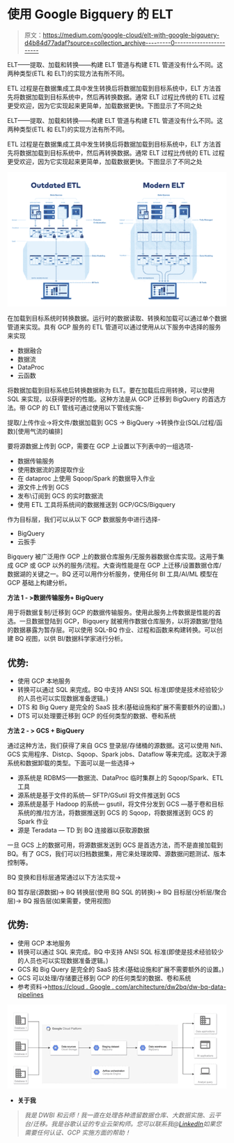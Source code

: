 # 使用 Google Bigquery 的 ELT

> 原文：<https://medium.com/google-cloud/elt-with-google-bigquery-d4b84d77adaf?source=collection_archive---------0----------------------->

ELT——提取、加载和转换——构建 ELT 管道与构建 ETL 管道没有什么不同。这两种类型(ETL 和 ELT)的实现方法有所不同。

ETL 过程是在数据集成工具中发生转换后将数据加载到目标系统中，ELT 方法首先将数据加载到目标系统中，然后再转换数据。通常 ELT 过程比传统的 ETL 过程更受欢迎，因为它实现起来更简单，加载数据更快。下图显示了不同之处

ELT——提取、加载和转换——构建 ELT 管道与构建 ETL 管道没有什么不同。这两种类型(ETL 和 ELT)的实现方法有所不同。

ETL 过程是在数据集成工具中发生转换后将数据加载到目标系统中，ELT 方法首先将数据加载到目标系统中，然后再转换数据。通常 ELT 过程比传统的 ETL 过程更受欢迎，因为它实现起来更简单，加载数据更快。下图显示了不同之处

![](img/3abb70b464dc2167f500f13c301a8495.png)

在加载到目标系统时转换数据。运行时的数据读取、转换和加载可以通过单个数据管道来实现。具有 GCP 服务的 ETL 管道可以通过使用从以下服务中选择的服务来实现

*   数据融合
*   数据流
*   DataProc
*   云函数

将数据加载到目标系统后转换数据称为 ELT。要在加载后应用转换，可以使用 SQL 来实现，以获得更好的性能。这种方法是从 GCP 迁移到 BigQuery 的首选方法。带 GCP 的 ELT 管线可通过使用以下管线实施-

提取/上传作业->将文件/数据加载到 GCS -> BigQuery ->转换作业(SQL/过程/函数)[使用气流的编排]

要将源数据上传到 GCP，需要在 GCP 上设置以下列表中的一组选项-

*   数据传输服务
*   使用数据流的源提取作业
*   在 dataproc 上使用 Sqoop/Spark 的数据导入作业
*   源文件上传到 GCS
*   发布\订阅到 GCS 的实时数据流
*   使用 ETL 工具将系统间的数据推送到 GCP/GCS/Bigquery

作为目标层，我们可以从以下 GCP 数据服务中进行选择-

*   BigQuery
*   云扳手

Bigquery 被广泛用作 GCP 上的数据仓库服务/无服务器数据仓库实现。这用于集成 GCP 或 GCP 以外的服务/流程。大查询性能是在 GCP 上迁移/设置数据仓库/数据湖的关键之一。BQ 还可以用作分析服务，使用任何 BI 工具/AI/ML 模型在 GCP 基础上构建分析。

**方法 1 - >数据传输服务+ BigQuery**

用于将数据复制/迁移到 GCP 的数据传输服务。使用此服务上传数据是性能的首选。一旦数据登陆到 GCP，Bigquery 就被用作数据仓库服务，以将源数据/登陆的数据暴露为暂存层。可以使用 SQL-BQ 作业、过程和函数来构建转换。可以创建 BQ 视图，以供 BI/数据科学家进行分析。

## 优势:

*   使用 GCP 本地服务
*   转换可以通过 SQL 来完成。BQ 中支持 ANSI SQL 标准(即使是技术经验较少的人员也可以实现数据准备逻辑。)
*   DTS 和 Big Query 是完全的 SaaS 技术(基础设施和扩展不需要额外的设置)。)
*   DTS 可以处理要迁移到 GCP 的任何类型的数据、卷和系统

**方法 2 - > GCS + BigQuery**

通过这种方法，我们获得了来自 GCS 登录层/存储桶的源数据。这可以使用 Nifi、GCS 实用程序、Distcp、Sqoop、Spark jobs、Dataflow 等来完成。这取决于源系统和数据卸载的类型。下面可以是一些选择→

*   源系统是 RDBMS——数据流、DataProc 临时集群上的 Sqoop/Spark、ETL 工具
*   源系统是基于文件的系统— SFTP/GSutil 将文件推送到 GCS
*   源系统是基于 Hadoop 的系统— gsutil，将文件分发到 GCS —基于卷和目标系统的推/拉方法，将数据推送到 GCS 的 Sqoop，将数据推送到 GCS 的 Spark 作业
*   源是 Teradata — TD 到 BQ 连接器以获取源数据

一旦 GCS 上的数据可用，将源数据发送到 GCS 是首选方法，而不是直接加载到 BQ。有了 GCS，我们可以归档数据集，用它来处理故障、源数据问题测试、版本控制等。

BQ 变换和目标层通常通过以下方法实现→

BQ 暂存层(源数据)-> BQ 转换层(使用 BQ SQL 的转换)-> BQ 目标层(分析层/聚合层)-> BQ 报告层(如果需要，使用视图)

## 优势:

*   使用 GCP 本地服务
*   转换可以通过 SQL 来完成。BQ 中支持 ANSI SQL 标准(即使是技术经验较少的人员也可以实现数据准备逻辑。)
*   GCS 和 Big Query 是完全的 SaaS 技术(基础设施和扩展不需要额外的设置。)
*   GCS 可以处理/存储要迁移到 GCP 的任何类型的数据、卷和系统
*   参考资料->[https://cloud . Google . com/architecture/dw2bq/dw-bq-data-pipelines](https://cloud.google.com/architecture/dw2bq/dw-bq-data-pipelines)

![](img/80fa4495d4bb4ea82ad7ec36b35bcc39.png)

*   **关于我**

> *我是 DWBI 和云师！我一直在处理各种遗留数据仓库、大数据实施、云平台/迁移。我是谷歌认证的专业云架构师。您可以联系我@*[*LinkedIn*](https://www.linkedin.com/in/poojakelgaonkar)*如果您需要任何认证、GCP 实施方面的帮助！*